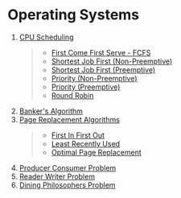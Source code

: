 # Operating Systems

1. [CPU Scheduling](./CPU-CPU-Scheduling)
   > - [First Come First Serve - FCFS](./CPU-Scheduling/fcfs.c)
   > - [Shortest Job First (Non-Preemptive)](./CPU-Scheduling/sjf-non-preemptive.c)
   > - [Shortest Job First (Preemptive)](./CPU-Scheduling/sjf-preemptive.c)
   > - [Priority (Non-Preemptive)](./CPU-Scheduling/priority-non-preemptive.c)
   > - [Priority (Preemptive)](./CPU-Scheduling/priority-preemptive.c)
   > - [Round Robin](./CPU-Scheduling/round-robin.c)
2. [Banker's Algorithm](./Bankers-Algorithm/bankers.c)
3. [Page Replacement Algorithms](./Page-Replacement/)
   > - [First In First Out](./Page-Replacement/fifo.c)
   > - [Least Recently Used](./Page-Replacement/lru.c)
   > - [Optimal Page Replacement](./Page-Replacement/opt.c)
4. [Producer Consumer Problem](./Producer-Consumer-Problem/producer_consumer.c)
5. [Reader Writer Problem](./Reader-Writer-Problem/reader-writer.c)
6. [Dining Philosophers Problem](./Dining-Philosophers-Problem/dining-philosopher.c)
